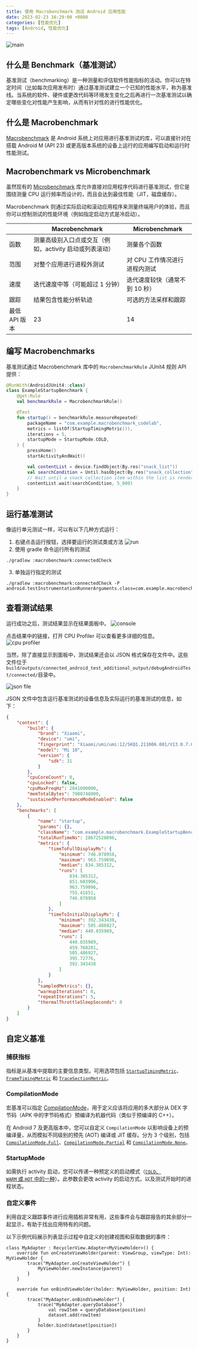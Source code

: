 ```yaml
---
title: 使用 Macrobenchmark 测试 Android 应用性能
date: 2023-02-23 16:29:00 +0800
categories: [性能优化]
tags: [Android, 性能优化]
---
```


![main](/assets/images/benchmark.webp)

## 什么是 Benchmark（基准测试）
基准测试（benchmarking）是一种测量和评估软件性能指标的活动。你可以在特定时间（比如每次应用发布时）通过基准测试建立一个已知的性能水平，称为基准线。当系统的软件、硬件或更改代码等环境发生变化之后再进行一次基准测试以确定哪些变化对性能产生影响，从而有针对性的进行性能优化。

## 什么是 Macrobenchmark
[Macrobenchmark](https://developer.android.com/studio/profile/macrobenchmark) 是 Android 系统上对应用进行基准测试的库，可以直接针对在搭载 Android M (API 23) 或更高版本系统的设备上运行的应用编写启动和运行时性能测试。

## Macrobenchmark vs Microbenchmark
虽然现有的 [Microbenchmark](https://developer.android.com/topic/performance/benchmarking/microbenchmark-overview) 库允许直接对应用程序代码进行基准测试，但它是围绕测量 CPU 运行频率而设计的，而且会达到最佳性能（JIT，磁盘缓存）。  
  
Macrobenchmark 则通过实际启动和滚动应用程序来测量终端用户的体验，而且你可以控制测试的性能环境（例如指定启动方式是冷启动）。

|  | Macrobenchmark|  Microbenchmark |
| ---- | ---- | ---- |
| 函数 | 测量高级别入口点或交互（例如，activity 启动或列表滚动） | 测量各个函数 |
| 范围 | 对整个应用进行进程外测试 | 对 CPU 工作情况进行进程内测试 |
| 速度 | 迭代速度中等（可能超过 1 分钟）| 迭代速度较快（通常不到 10 秒）|
| 跟踪 | 结果包含性能分析轨迹 | 可选的方法采样和跟踪 |
| 最低 API 版本 | 23 | 14 |

## 编写 Macrobenchmarks
基准测试通过 Macrobenchmark 库中的 `MacrobenchmarkRule` JUnit4 规则 API 提供：

```kotlin
@RunWith(AndroidJUnit4::class)
class ExampleStartupBenchmark {
    @get:Rule
    val benchmarkRule = MacrobenchmarkRule()

    @Test
    fun startup() = benchmarkRule.measureRepeated(
        packageName = "com.example.macrobenchmark_codelab",
        metrics = listOf(StartupTimingMetric()),
        iterations = 5,
        startupMode = StartupMode.COLD,
    ) {
        pressHome()
        startActivityAndWait()

        val contentList = device.findObject(By.res("snack_list"))
        val searchCondition = Until.hasObject(By.res("snack_collection"))
        // Wait until a snack collection item within the list is rendered
        contentList.wait(searchCondition, 5_000)
    }
}
```

## 运行基准测试

像运行单元测试一样，可以有以下几种方式运行：

1. 右键点击运行按钮，选择要运行的测试类或方法
![run](/assets/images/benchmark-run.png)
2. 使用 gradle 命令运行所有的测试
```
./gradlew :macrobenchmark:connectedCheck
```
3. 单独运行指定的测试
```
./gradlew :macrobenchmark:connectedCheck -P android.testInstrumentationRunnerArguments.class=com.example.macrobenchmark_codelab.ExampleStartupBenchmark#startup
```

## 查看测试结果
运行成功之后，测试结果显示在结果面板中。
![console](/assets/images/benchmark-out.png)

点击结果中的链接，打开 CPU Profiler 可以查看更多详细的信息。
![cpu profiler](/assets/images/benchmark-cpu-profiler.png)

当然，除了直接显示到面板中，测试结果还会以 JSON 格式保存在文件中。这些文件位于`build/outputs/connected_android_test_additional_output/debugAndroidTest/connected/`目录中。

![json file](/assets/images/benchmark-outputs.png)

JSON 文件中包含运行基准测试的设备信息及实际运行的基准测试的信息，如下：
```json
{
    "context": {
        "build": {
            "brand": "Xiaomi",
            "device": "umi",
            "fingerprint": "Xiaomi/umi/umi:12/SKQ1.211006.001/V13.0.7.0.SJBCNXM:user/release-keys",
            "model": "Mi 10",
            "version": {
                "sdk": 31
            }
        },
        "cpuCoreCount": 8,
        "cpuLocked": false,
        "cpuMaxFreqHz": 2841600000,
        "memTotalBytes": 7980748800,
        "sustainedPerformanceModeEnabled": false
    },
    "benchmarks": [
        {
            "name": "startup",
            "params": {},
            "className": "com.example.macrobenchmark.ExampleStartupBenchmark",
            "totalRunTimeNs": 28672528896,
            "metrics": {
                "timeToFullDisplayMs": {
                    "minimum": 746.078958,
                    "maximum": 963.759896,
                    "median": 834.385312,
                    "runs": [
                        834.385312,
                        851.603906,
                        963.759896,
                        755.41651,
                        746.078958
                    ]
                },
                "timeToInitialDisplayMs": {
                    "minimum": 392.343438,
                    "maximum": 505.486927,
                    "median": 440.035989,
                    "runs": [
                        440.035989,
                        459.768281,
                        505.486927,
                        395.72776,
                        392.343438
                    ]
                }
            },
            "sampledMetrics": {},
            "warmupIterations": 0,
            "repeatIterations": 5,
            "thermalThrottleSleepSeconds": 0
        }
    ]
}
```

## 自定义基准

### 捕获指标

指标是从基准中提取的主要信息类型。可用选项包括 [`StartupTimingMetric`](https://developer.android.com/reference/kotlin/androidx/benchmark/macro/StartupTimingMetric)、[`FrameTimingMetric`](https://developer.android.com/reference/kotlin/androidx/benchmark/macro/FrameTimingMetric) 和 [`TraceSectionMetric`](https://developer.android.com/reference/kotlin/androidx/benchmark/macro/TraceSectionMetric)。

### CompilationMode

宏基准可以指定 [CompilationMode](https://developer.android.com/reference/kotlin/androidx/benchmark/macro/CompilationMode)，用于定义应该将应用的多大部分从 DEX 字节码（APK 中的字节码格式）预编译为机器代码（类似于预编译的 C++）。

在 Android 7 及更高版本中，您可以自定义 `CompilationMode` 以影响设备上的预编译量，从而模拟不同级别的预先 (AOT) 编译或 JIT 缓存。分为 3 个级别，包括 [`CompilationMode.Full`](https://developer.android.com/reference/kotlin/androidx/benchmark/macro/CompilationMode.Full)、[`CompilationMode.Partial`](https://developer.android.com/reference/kotlin/androidx/benchmark/macro/CompilationMode.Partial) 和 [`CompilationMode.None`](https://developer.android.com/reference/kotlin/androidx/benchmark/macro/CompilationMode.None)。

### StartupMode

如需执行 activity 启动，您可以传递一种预定义的启动模式（[`COLD`、`WARM` 或 `HOT` 中的一种](https://developer.android.com/reference/kotlin/androidx/benchmark/macro/StartupMode)）。此参数会更改 activity 的启动方式，以及测试开始时的进程状态。

### 自定义事件

利用自定义跟踪事件进行应用插桩非常有用，这些事件会与跟踪报告的其余部分一起显示，有助于找出应用特有的问题。

以下示例代码展示列表显示过程中自定义的创建视图和获取数据的事件：
```
class MyAdapter : RecyclerView.Adapter<MyViewHolder>() {
    override fun onCreateViewHolder(parent: ViewGroup, viewType: Int): MyViewHolder {
        trace("MyAdapter.onCreateViewHolder") {
            MyViewHolder.newInstance(parent)
        }
    }

    override fun onBindViewHolder(holder: MyViewHolder, position: Int) {
        trace("MyAdapter.onBindViewHolder") {
            trace("MyAdapter.queryDatabase")
                val rowItem = queryDatabase(position)
                dataset.add(rowItem)
            }
            holder.bind(dataset[position])
        }
    }
}
```